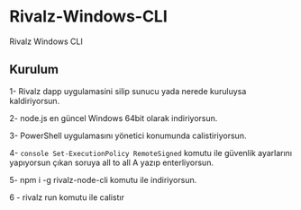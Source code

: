 # Rivalz-Windows-CLI

Rivalz Windows CLI

## Kurulum
1- Rivalz dapp uygulamasini silip sunucu yada nerede kuruluysa kaldiriyorsun.

2- node.js en güncel Windows 64bit olarak indiriyorsun.

3- PowerShell uygulamasını yönetici konumunda calistiriyorsun.

4- ```console Set-ExecutionPolicy RemoteSigned``` komutu ile güvenlik ayarlarını yapıyorsun çıkan soruya all to all A yazıp enterliyorsun.

5- npm i -g rivalz-node-cli komutu ile indiriyorsun.

6 - rivalz run komutu ile calistır
